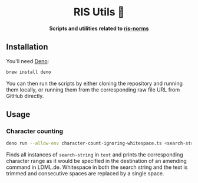 <h1 align="center">
  RIS Utils 🦉
</h1>

<p align="center">
  <strong>Scripts and utilities related to <a href="https://github.com/digitalservicebund/ris-norms/">ris-norms</a></strong>
</p>

## Installation

You'll need [Deno](https://deno.com/):

```sh
brew install deno
```

You can then run the scripts by either cloning the repository and running them locally, or running them from the corresponding raw file URL from GitHub directly.

## Usage

### Character counting

```sh
deno run --allow-env character-count-ignoring-whitespace.ts <search-string> <text>
```

Finds all instances of `search-string` in `text` and prints the corresponding character range as it would be specified in the destination of an amending command in LDML.de. Whitespace in both the search string and the text is trimmed and consecutive spaces are replaced by a single space.
